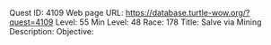 Quest ID: 4109
Web page URL: https://database.turtle-wow.org/?quest=4109
Level: 55
Min Level: 48
Race: 178
Title: Salve via Mining
Description: 
Objective: 
